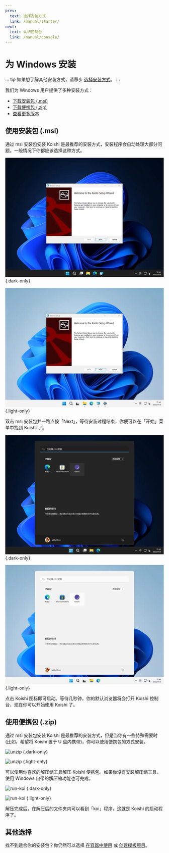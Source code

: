 ```yaml
---
prev:
  text: 选择安装方式
  link: /manual/starter/
next:
  text: 认识控制台
  link: /manual/console/
---
```


# 为 Windows 安装

::: tip
如果想了解其他安装方式，请移步 [选择安装方式](./index.md)。
:::

我们为 Windows 用户提供了多种安装方式：

- [下载安装包 (.msi)](https://ghproxy.com/https://github.com/koishijs/koishi-desktop/releases/download/v0.8.1/koishi-desktop-win-x64-v0.8.1.msi)
- [下载便携包 (.zip)](https://ghproxy.com/https://github.com/koishijs/koishi-desktop/releases/download/v0.8.1/koishi-desktop-win-x64-v0.8.1.zip)
- [查看更多版本](https://github.com/koishijs/koishi-desktop/releases)

## 使用安装包 (.msi)

通过 msi 安装包安装 Koishi 是最推荐的安装方式，安装程序会自动处理大部分问题。一般情况下你都应该选择这种方式。

![msi-installer](/manual/windows/msi-installer-dark.webp) {.dark-only}

![msi-installer](/manual/windows/msi-installer-light.webp) {.light-only}

双击 msi 安装包并一路点按「Next」，等待安装过程结束，你便可以在「开始」菜单中找到 Koishi 了。

![start-menu](/manual/windows/start-menu-dark.webp) {.dark-only}

![start-menu](/manual/windows/start-menu-light.webp) {.light-only}

点击 Koishi 图标即可启动。等待几秒钟，你的默认浏览器将会打开 Koishi 控制台，现在你可以开始使用 Koishi 了。

## 使用便携包 (.zip)

通过 msi 安装包安装 Koishi 是最推荐的安装方式，但是当你有一些特殊需要时 (比如，希望将 Koishi 置于 U 盘内携带)，你可以使用便携包的方式安装。

![unzip](/manual/windows/unzip-dark.webp) {.dark-only}

![unzip](/manual/windows/unzip-light.webp) {.light-only}

可以使用你喜欢的解压缩工具解压 Koishi 便携包。如果你没有安装解压缩工具，使用 Windows 自带的解压缩功能也可完成。

![run-koi](/manual/windows/run-koi-dark.webp) {.dark-only}

![run-koi](/manual/windows/run-koi-light.webp) {.light-only}

解压完成后，在解压后的文件夹内可以看到「koi」程序，这就是 Koishi 的启动程序了。

## 其他选择

找不到适合你的安装包？你仍然可以选择 [在容器中使用](./docker.md) 或 [创建模板项目](./boilerplate.md)。
